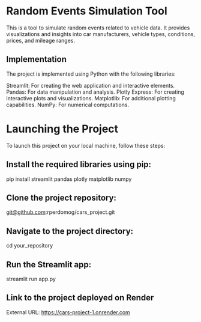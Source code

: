 # Random Events Simulation Tool
This is a tool to simulate random events related to vehicle data. It provides visualizations and insights into car manufacturers, vehicle types, conditions, prices, and mileage ranges.

## Implementation
The project is implemented using Python with the following libraries:

Streamlit: For creating the web application and interactive elements.
Pandas: For data manipulation and analysis.
Plotly Express: For creating interactive plots and visualizations.
Matplotlib: For additional plotting capabilities.
NumPy: For numerical computations.

# Launching the Project
To launch this project on your local machine, follow these steps:

## Install the required libraries using pip:

pip install streamlit pandas plotly matplotlib numpy

## Clone the project repository:

git@github.com:rperdomog/cars_project.git

## Navigate to the project directory:

cd your_repository

## Run the Streamlit app: 

streamlit run app.py


## Link to the project deployed on Render

  External URL: https://cars-project-1.onrender.com
